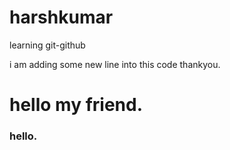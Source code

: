 # harshkumar
learning git-github
<p>i am adding some new line into this code thankyou.</p>
<h1>hello my friend.</h1>
<h3>hello.</h3>


